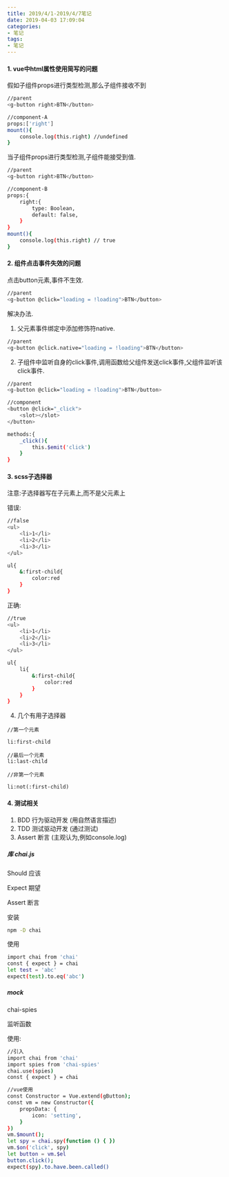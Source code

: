 ```yaml
---
title: 2019/4/1-2019/4/7笔记
date: 2019-04-03 17:09:04
categories:
- 笔记
tags:
- 笔记
---
```


#### 1. vue中html属性使用简写的问题

假如子组件props进行类型检测,那么子组件接收不到

``` bash
//parent
<g-button right>BTN</button>

//component-A
props:['right']
mount(){
    console.log(this.right) //undefined
}

```

当子组件props进行类型检测,子组件能接受到值.

``` bash
//parent
<g-button right>BTN</button>

//component-B
props:{
    right:{
        type: Boolean,
        default: false,
    }
}
mount(){
    console.log(this.right) // true
}

```


#### 2. 组件点击事件失效的问题

点击button元素,事件不生效.

``` bash
//parent
<g-button @click="loading = !loading">BTN</button>
```

解决办法.

1. 父元素事件绑定中添加修饰符native.

``` bash
//parent
<g-button @click.native="loading = !loading">BTN</button>
```

2. 子组件中监听自身的click事件,调用函数给父组件发送click事件,父组件监听该click事件.

``` bash
//parent
<g-button @click="loading = !loading">BTN</button>

//component
<button @click="_click">
    <slot></slot>
</button>

methods:{
    _click(){
        this.$emit('click')
    }
}
```

#### 3. scss子选择器

注意:子选择器写在子元素上,而不是父元素上

错误:
``` bash
//false
<ul>
    <li>1</li>
    <li>2</li>
    <li>3</li>
</ul>

ul{
    &:first-child{
        color:red
    }
}
```

正确:
``` bash
//true
<ul>
    <li>1</li>
    <li>2</li>
    <li>3</li>
</ul>

ul{
    li{
        &:first-child{
            color:red
        }
    }
}
```

4. 几个有用子选择器

```
//第一个元素

li:first-child

//最后一个元素
li:last-child

//非第一个元素

li:not(:first-child)

```

#### 4. 测试相关

1. BDD 行为驱动开发 (用自然语言描述)
2. TDD 测试驱动开发 (通过测试)
3. Assert 断言 (主观认为,例如console.log)

##### 库 chai.js

Should 应该

Expect 期望

Assert 断言

安装
``` bash
npm -D chai
```

使用

``` bash
import chai from 'chai'
const { expect } = chai
let test = 'abc'
expect(test).to.eq('abc')
```
 ##### mock 

 chai-spies

 监听函数

使用:

``` bash
//引入
import chai from 'chai'
import spies from 'chai-spies'
chai.use(spies)
const { expect } = chai

//vue使用
const Constructor = Vue.extend(gButton);
const vm = new Constructor({
    propsData: {
        icon: 'setting',
    }
})
vm.$mount();
let spy = chai.spy(function () { })
vm.$on('click', spy)
let button = vm.$el
button.click();
expect(spy).to.have.been.called()
 ```



